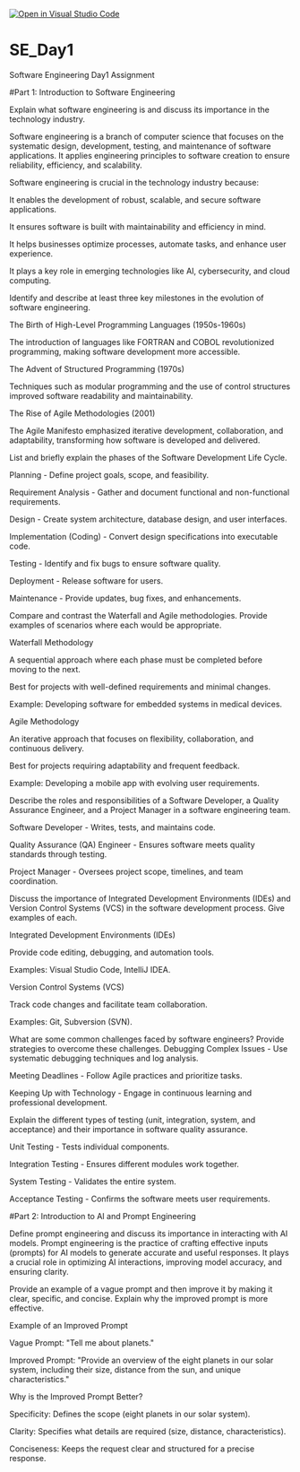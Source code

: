 [![Open in Visual Studio Code](https://classroom.github.com/assets/open-in-vscode-2e0aaae1b6195c2367325f4f02e2d04e9abb55f0b24a779b69b11b9e10269abc.svg)](https://classroom.github.com/online_ide?assignment_repo_id=18553943&assignment_repo_type=AssignmentRepo)
# SE_Day1
Software Engineering Day1 Assignment

#Part 1: Introduction to Software Engineering

Explain what software engineering is and discuss its importance in the technology industry.

Software engineering is a branch of computer science that focuses on the systematic design, development, testing, and maintenance of software applications. It applies engineering principles to software creation to ensure reliability, efficiency, and scalability.

Software engineering is crucial in the technology industry because:

It enables the development of robust, scalable, and secure software applications.

It ensures software is built with maintainability and efficiency in mind.

It helps businesses optimize processes, automate tasks, and enhance user experience.

It plays a key role in emerging technologies like AI, cybersecurity, and cloud computing.




Identify and describe at least three key milestones in the evolution of software engineering.

The Birth of High-Level Programming Languages (1950s-1960s)

The introduction of languages like FORTRAN and COBOL revolutionized programming, making software development more accessible.

The Advent of Structured Programming (1970s)

Techniques such as modular programming and the use of control structures improved software readability and maintainability.

The Rise of Agile Methodologies (2001)

The Agile Manifesto emphasized iterative development, collaboration, and adaptability, transforming how software is developed and delivered.



List and briefly explain the phases of the Software Development Life Cycle.

Planning - Define project goals, scope, and feasibility.

Requirement Analysis - Gather and document functional and non-functional requirements.

Design - Create system architecture, database design, and user interfaces.

Implementation (Coding) - Convert design specifications into executable code.

Testing - Identify and fix bugs to ensure software quality.

Deployment - Release software for users.

Maintenance - Provide updates, bug fixes, and enhancements.

Compare and contrast the Waterfall and Agile methodologies. Provide examples of scenarios where each would be appropriate.

Waterfall Methodology

A sequential approach where each phase must be completed before moving to the next.

Best for projects with well-defined requirements and minimal changes.

Example: Developing software for embedded systems in medical devices.

Agile Methodology

An iterative approach that focuses on flexibility, collaboration, and continuous delivery.

Best for projects requiring adaptability and frequent feedback.

Example: Developing a mobile app with evolving user requirements.

Describe the roles and responsibilities of a Software Developer, a Quality Assurance Engineer, and a Project Manager in a software engineering team.

Software Developer - Writes, tests, and maintains code.

Quality Assurance (QA) Engineer - Ensures software meets quality standards through testing.

Project Manager - Oversees project scope, timelines, and team coordination.

Discuss the importance of Integrated Development Environments (IDEs) and Version Control Systems (VCS) in the software development process. Give examples of each.

Integrated Development Environments (IDEs)

Provide code editing, debugging, and automation tools.

Examples: Visual Studio Code, IntelliJ IDEA.

Version Control Systems (VCS)

Track code changes and facilitate team collaboration.

Examples: Git, Subversion (SVN).



What are some common challenges faced by software engineers? Provide strategies to overcome these challenges.
Debugging Complex Issues - Use systematic debugging techniques and log analysis.

Meeting Deadlines - Follow Agile practices and prioritize tasks.

Keeping Up with Technology - Engage in continuous learning and professional development.


Explain the different types of testing (unit, integration, system, and acceptance) and their importance in software quality assurance.

Unit Testing - Tests individual components.

Integration Testing - Ensures different modules work together.

System Testing - Validates the entire system.

Acceptance Testing - Confirms the software meets user requirements.

#Part 2: Introduction to AI and Prompt Engineering


Define prompt engineering and discuss its importance in interacting with AI models.
Prompt engineering is the practice of crafting effective inputs (prompts) for AI models to generate accurate and useful responses. It plays a crucial role in optimizing AI interactions, improving model accuracy, and ensuring clarity.


Provide an example of a vague prompt and then improve it by making it clear, specific, and concise. Explain why the improved prompt is more effective.

Example of an Improved Prompt

Vague Prompt: "Tell me about planets."

Improved Prompt: "Provide an overview of the eight planets in our solar system, including their size, distance from the sun, and unique characteristics."

Why is the Improved Prompt Better?

Specificity: Defines the scope (eight planets in our solar system).

Clarity: Specifies what details are required (size, distance, characteristics).

Conciseness: Keeps the request clear and structured for a precise response.


